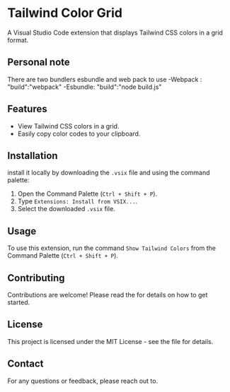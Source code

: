 # Tailwind Color Grid

A Visual Studio Code extension that displays Tailwind CSS colors in a grid format.

## Personal note

There are two bundlers esbundle and web pack to use
-Webpack : "build":"webpack"
-Esbundle: "build":"node build.js"

## Features

- View Tailwind CSS colors in a grid.
- Easily copy color codes to your clipboard.

## Installation

install it locally by downloading the `.vsix` file and using the command palette:

1. Open the Command Palette (`Ctrl + Shift + P`).
2. Type `Extensions: Install from VSIX...`.
3. Select the downloaded `.vsix` file.

## Usage

To use this extension, run the command `Show Tailwind Colors` from the Command Palette (`Ctrl + Shift + P`).

## Contributing

Contributions are welcome! Please read the for details on how to get started.

## License

This project is licensed under the MIT License - see the file for details.

## Contact

For any questions or feedback, please reach out to.

